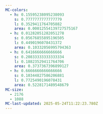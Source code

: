 ```yaml
---
MC-colors:
  - h: 0.15595238095238093
    s: 0.7777777777777779
    l: 0.3529411764705882
    area: 0.00012554139727575167
  - h: 0.01282051282051278
    s: 0.05676855895196505
    l: 0.4490196078431372
    area: 0.10332056995794363
  - h: 0.6416666666666666
    s: 0.20833333333333334
    l: 0.18823529411764706
    area: 0.3737367396899127
  - h: 0.6666666666666666
    s: 0.10344827586206881
    l: 0.7725490196078431
    area: 0.5228171489548679
MC-size:
  - 2176
  - 1088
MC-last-updated: 2025-05-24T11:22:23.780Z
---
```

